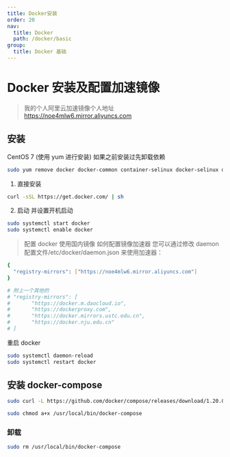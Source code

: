 ```yaml
---
title: Docker安装
order: 20
nav:
  title: Docker
  path: /docker/basic
group:
  title: Docker 基础
---
```


# Docker 安装及配置加速镜像

> 我的个人阿里云加速镜像个人地址&nbsp; https://noe4mlw6.mirror.aliyuncs.com

## 安装

CentOS 7 (使用 yum 进行安装) 如果之前安装过先卸载依赖

```bash
sudo yum remove docker docker-common container-selinux docker-selinux docker-engine docker-engine-selinux
```

1. 直接安装

```bash
curl -sSL https://get.docker.com/ | sh
```

2. 启动 并设置开机启动

```bash
sudo systemctl start docker
sudo systemctl enable docker
```

> 配置 docker 使用国内镜像
> 如何配置镜像加速器
> 您可以通过修改 daemon 配置文件/etc/docker/daemon.json 来使用加速器：

```bash
{
  "registry-mirrors": ["https://noe4mlw6.mirror.aliyuncs.com"]
}

# 附上一个其他的
# "registry-mirrors": [
#       "https://docker.m.daocloud.io",
#       "https://dockerproxy.com",
#       "https://docker.mirrors.ustc.edu.cn",
#       "https://docker.nju.edu.cn"
# ]
```

重启 docker

```bash
sudo systemctl daemon-reload
sudo systemctl restart docker
```

## 安装 docker-compose

```bash
sudo curl -L https://github.com/docker/compose/releases/download/1.20.0/docker-compose-`uname -s`-`uname -m` -o /usr/local/bin/docker-compose
```

```bash
sudo chmod a+x /usr/local/bin/docker-compose
```

### 卸载

```bash
sudo rm /usr/local/bin/docker-compose
```
